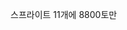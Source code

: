 <span style="font-family:AppleSDGothicNeo-Regular;color:#000ff;">스프라이트</span> <span style="color:#000ff;">11</span><span style="font-family:AppleSDGothicNeo-Regular;color:#000ff;">개에</span> <span style="color:#000ff;">8800</span><span style="font-family:AppleSDGothicNeo-Regular;color:#000ff;">토만</span>